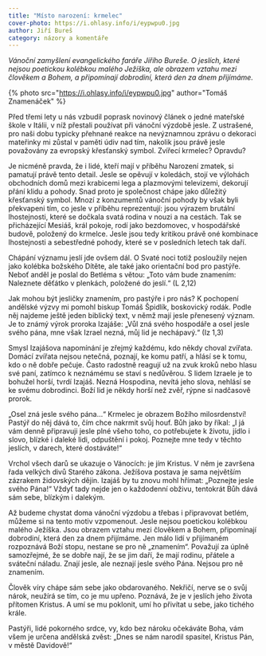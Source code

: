 ```yaml
---
title: "Místo narození: krmelec"
cover-photo: https://i.ohlasy.info/i/eypwpu0.jpg
author: Jiří Bureš
category: názory a komentáře
---
```


*Vánoční zamyšlení evangelického faráře Jiřího Bureše. O jeslích, které nejsou poetickou kolébkou malého Ježíška, ale obrazem vztahu mezi člověkem a Bohem, a připomínají dobrodiní, která den za dnem přijímáme.*

{% photo src="https://i.ohlasy.info/i/eypwpu0.jpg" author="Tomáš Znamenáček" %}

Před třemi lety u nás vzbudil poprask novinový článek o jedné mateřské škole v Itálii, v níž přestali používat při vánoční výzdobě jesle. Z ustrašené, pro naši dobu typicky přehnané reakce na nevýznamnou zprávu o dekoraci mateřinky mi zůstal v paměti údiv nad tím, nakolik jsou právě jesle považovány za evropský křesťanský symbol. Zvířecí krmelec? Opravdu?

Je nicméně pravda, že i lidé, kteří mají v příběhu Narození zmatek, si pamatují právě tento detail. Jesle se opěvují v koledách, stojí ve výlohách obchodních domů mezi krabicemi lega a plazmovými televizemi, dekorují přání klidu a pohody. Snad proto je společnost chápe jako důležitý křesťanský symbol. Mnozí z konzumentů vánoční pohody by však byli překvapeni tím, co jesle v příběhu reprezentují: jsou výrazem brutální lhostejnosti, které se dočkala svatá rodina v nouzi a na cestách. Tak se přicházející Mesiáš, král pokoje, rodí jako bezdomovec, v hospodářské budově, položený do krmelce. Jesle jsou tedy kritikou právě oné kombinace lhostejnosti a sebestředné pohody, které se v posledních letech tak daří. 

Chápání významu jeslí jde ovšem dál. O Svaté noci totiž posloužily nejen jako kolébka božského Dítěte, ale také jako orientační bod pro pastýře. Neboť anděl je poslal do Betléma s větou: „Toto vám bude znamením: Naleznete děťátko v plenkách, položené do jeslí.“ (L 2,12)

Jak mohou být jesličky znamením, pro pastýře i pro nás? K pochopení andělské výzvy mi pomohl biskup Tomáš Špidlík, boskovický rodák. Podle něj najdeme ještě jeden biblický text, v němž mají jesle přenesený význam. Je to známý výrok proroka Izajáše: „Vůl zná svého hospodáře a osel jesle svého pána, mne však Izrael nezná, můj lid je nechápavý.“ (Iz 1,3)

Smysl Izajášova napomínání je zřejmý každému, kdo někdy choval zvířata. Domácí zvířata nejsou netečná, poznají, ke komu patří, a hlásí se k tomu, kdo o ně dobře pečuje. Často radostně reagují už na zvuk kroků nebo hlasu své paní, zatímco k neznámému se staví s nedůvěrou. S lidem Izraele je to bohužel horší, tvrdí Izajáš. Nezná Hospodina, nevítá jeho slova, nehlásí se ke svému dobrodinci. Boží lid je někdy horší než zvěř, rýpne si nadčasově prorok.

„Osel zná jesle svého pána…“ Krmelec je obrazem Božího milosrdenství! Pastýř do něj dává to, čím chce nakrmit svůj houf. Bůh jako by říkal: „I já vám denně připravuji jesle plné všeho toho, co potřebujete k životu, jídlo i slovo, blízké i daleké lidi, odpuštění i pokoj. Poznejte mne tedy v těchto jeslích, v darech, které dostáváte!“

Vrchol všech darů se ukazuje o Vánocích: je jím Kristus. V něm je završena řada velkých divů Starého zákona. Ježíšova postava je sama největším zázrakem židovských dějin. Izajáš by tu znovu mohl hřímat: „Poznejte jesle svého Pána!“ Vždyť tady nejde jen o každodenní obživu, tentokrát Bůh dává sám sebe, blízkým i dalekým.

Až budeme chystat doma vánoční výzdobu a třebas i připravovat betlém, můžeme si na tento motiv vzpomenout. Jesle nejsou poetickou kolébkou malého Ježíška. Jsou obrazem vztahu mezi člověkem a Bohem, připomínají dobrodiní, která den za dnem přijímáme. Jen málo lidí v přijímaném rozpoznává Boží stopu, nestane se pro ně „znamením“. Považují za úplně samozřejmé, že se dobře nají, že se jim daří, že mají rodinu, přátele a sváteční náladu. Znají jesle, ale neznají jesle svého Pána. Nejsou pro ně znamením.

Člověk víry chápe sám sebe jako obdarovaného. Nekřičí, nerve se o svůj nárok, neužírá se tím, co je mu upřeno. Poznává, že je v jeslích jeho života přítomen Kristus. A umí se mu poklonit, umí ho přivítat u sebe, jako tichého krále.

Pastýři, lidé pokorného srdce, vy, kdo bez nároku očekáváte Boha, vám všem je určena andělská zvěst: „Dnes se nám narodil spasitel, Kristus Pán, v městě Davidově!“
